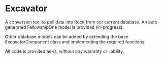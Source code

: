 Excavator
=========

A conversion tool to pull data into Rock from our current database.  An auto-generated FellowshipOne model is provided (in-progress).  

Other database models can be added by extending the base ExcavatorComponent class and implementing the required functions.

All code is provided as-is, without any warranty or liability.

